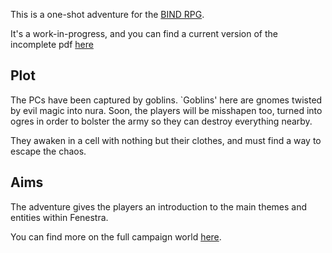 This is a one-shot adventure for the [BIND RPG](https://gitlab.com/bindrpg/core).

It's a work-in-progress, and you can find a current version of the incomplete pdf [here][download]

## Plot

The PCs have been captured by goblins.
`Goblins' here are gnomes twisted by evil magic into nura.
Soon, the players will be misshapen too, turned into ogres in order to bolster the army so they can destroy everything nearby.

They awaken in a cell with nothing but their clothes, and must find a way to escape the chaos.

## Aims

The adventure gives the players an introduction to the main themes and entities within Fenestra.

You can find more on the full campaign world [here](https://gitlab.com/bindrpg/aif).

[download]: https://belgradecats.tk/pdfs/oneshot.pdf

